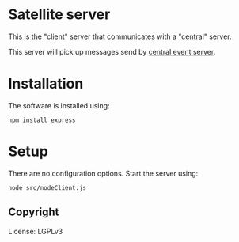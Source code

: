 # Satellite server

This is the "client" server that communicates with a "central" server.

This server will pick up messages send by [central event server](https://github.com/IlhanDelic/central-event-server).


# Installation

The software is installed using:

    npm install express

# Setup

There are no configuration options. Start the server using:

    node src/nodeClient.js

## Copyright

License: LGPLv3
